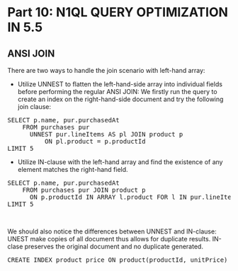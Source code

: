 # Part 10: N1QL QUERY OPTIMIZATION IN 5.5

## ANSI JOIN

There are two ways to handle the join scenario with left-hand array:

- Utilize UNNEST to flatten the left-hand-side array into individual fields before performing the regular ANSI JOIN:
We firstly run the query to create an index on the right-hand-side document and try the following join clause:

<pre>
SELECT p.name, pur.purchasedAt
    FROM purchases pur 
      UNNEST pur.lineItems AS pl JOIN product p
          ON pl.product = p.productId
LIMIT 5
</pre>


- Utilize IN-clause with the left-hand array and find the existence of any element matches the right-hand field.

<pre>
SELECT p.name, pur.purchasedAt
    FROM purchases pur JOIN product p 
      ON p.productId IN ARRAY l.product FOR l IN pur.lineItems END
LIMIT 5
</pre>

<br>

We should also notice the differences between UNNEST and IN-clause:
UNEST make copies of all document thus allows for duplicate results.
IN-clase preserves the original document and no duplicate generated.


<pre id="example">
CREATE INDEX product_price ON product(productId, unitPrice)
</pre>
